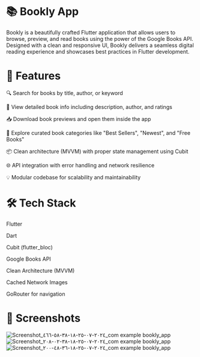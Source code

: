 # 📚 Bookly App
Bookly is a beautifully crafted Flutter application that allows users to browse, preview, and read books using the power of the Google Books API. Designed with a clean and responsive UI, Bookly delivers a seamless digital reading experience and showcases best practices in Flutter development.

# 🚀 Features
🔍 Search for books by title, author, or keyword

📖 View detailed book info including description, author, and ratings

📥 Download book previews and open them inside the app

🧭 Explore curated book categories like "Best Sellers", "Newest", and "Free Books"

📦 Clean architecture (MVVM) with proper state management using Cubit

🌐 API integration with error handling and network resilience

💡 Modular codebase for scalability and maintainability

# 🛠 Tech Stack
Flutter

Dart

Cubit (flutter_bloc)

Google Books API

Clean Architecture (MVVM)

Cached Network Images

GoRouter for navigation

# 📱 Screenshots
![Screenshot_٢٠٢٤-٠٧-٢٥-١٨-٣٨-٥٨-٤٦٦_com example bookly_app](https://github.com/user-attachments/assets/35755490-bc35-4dfa-abc9-c6d567873d86)
![Screenshot_٢٠٢٤-٠٧-٢٥-١٨-٣٨-٠٢-٢٠٨_com example bookly_app](https://github.com/user-attachments/assets/1c1d1eea-2819-42f6-abb2-d7e088422338)
![Screenshot_٢٠٢٤-٠٧-٢٥-١٨-٣٦-٤٨-٢٠٠_com example bookly_app](https://github.com/user-attachments/assets/4b3fedc6-4b3d-4ee7-946c-32db8db5f275)

